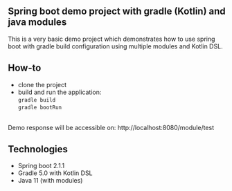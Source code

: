 ## Spring boot demo project with gradle (Kotlin) and java modules
This is a very basic demo project which demonstrates how to use spring boot with gradle build configuration using multiple modules and Kotlin DSL. 

## How-to
* clone the project
* build and run the application:<br/>
`gradle build`<br/>
`gradle bootRun`<br/><br/>

Demo response will be accessible on: http://localhost:8080/module/test

## Technologies
* Spring boot 2.1.1
* Gradle 5.0 with Kotlin DSL
* Java 11 (with modules)
